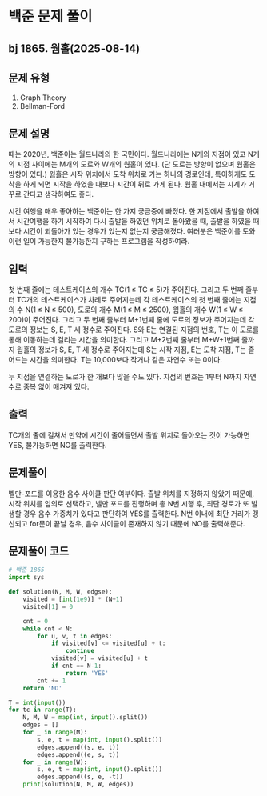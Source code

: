 # 백준 문제 풀이

## bj 1865. 웜홀(2025-08-14)

## 문제 유형

1. Graph Theory
2. Bellman-Ford

## 문제 설명

때는 2020년, 백준이는 월드나라의 한 국민이다. 월드나라에는 N개의 지점이 있고 N개의 지점 사이에는 M개의 도로와 W개의 웜홀이 있다. (단 도로는 방향이 없으며 웜홀은 방향이 있다.) 웜홀은 시작 위치에서 도착 위치로 가는 하나의 경로인데, 특이하게도 도착을 하게 되면 시작을 하였을 때보다 시간이 뒤로 가게 된다. 웜홀 내에서는 시계가 거꾸로 간다고 생각하여도 좋다.

시간 여행을 매우 좋아하는 백준이는 한 가지 궁금증에 빠졌다. 한 지점에서 출발을 하여서 시간여행을 하기 시작하여 다시 출발을 하였던 위치로 돌아왔을 때, 출발을 하였을 때보다 시간이 되돌아가 있는 경우가 있는지 없는지 궁금해졌다. 여러분은 백준이를 도와 이런 일이 가능한지 불가능한지 구하는 프로그램을 작성하여라.

## 입력

첫 번째 줄에는 테스트케이스의 개수 TC(1 ≤ TC ≤ 5)가 주어진다. 그리고 두 번째 줄부터 TC개의 테스트케이스가 차례로 주어지는데 각 테스트케이스의 첫 번째 줄에는 지점의 수 N(1 ≤ N ≤ 500), 도로의 개수 M(1 ≤ M ≤ 2500), 웜홀의 개수 W(1 ≤ W ≤ 200)이 주어진다. 그리고 두 번째 줄부터 M+1번째 줄에 도로의 정보가 주어지는데 각 도로의 정보는 S, E, T 세 정수로 주어진다. S와 E는 연결된 지점의 번호, T는 이 도로를 통해 이동하는데 걸리는 시간을 의미한다. 그리고 M+2번째 줄부터 M+W+1번째 줄까지 웜홀의 정보가 S, E, T 세 정수로 주어지는데 S는 시작 지점, E는 도착 지점, T는 줄어드는 시간을 의미한다. T는 10,000보다 작거나 같은 자연수 또는 0이다.

두 지점을 연결하는 도로가 한 개보다 많을 수도 있다. 지점의 번호는 1부터 N까지 자연수로 중복 없이 매겨져 있다.

## 출력

TC개의 줄에 걸쳐서 만약에 시간이 줄어들면서 출발 위치로 돌아오는 것이 가능하면 YES, 불가능하면 NO를 출력한다.

## 문제풀이

벨만-포드를 이용한 음수 사이클 판단 여부이다. 출발 위치를 지정하지 않았기 때문에, 시작 위치를 임의로 선택하고, 벨만 포드를 진행하며 총 N번 시행 후, 최단 경로가 또 발생할 경우 음수 가중치가 있다고 판단하여 YES를 출력한다. N번 이내에 최단 거리가 갱신되고 for문이 끝날 경우, 음수 사이클이 존재하지 않기 때문에 NO를 출력해준다.

## 문제풀이 코드

```python
# 백준 1865
import sys

def solution(N, M, W, edgse):
    visited = [int(1e9)] * (N+1)
    visited[1] = 0

    cnt = 0
    while cnt < N:
        for u, v, t in edges:
            if visited[v] <= visited[u] + t:
                continue
            visited[v] = visited[u] + t
            if cnt == N-1:
                return 'YES'
        cnt += 1
    return 'NO'

T = int(input())
for tc in range(T):
    N, M, W = map(int, input().split())
    edges = []
    for _ in range(M):
        s, e, t = map(int, input().split())
        edges.append((s, e, t))
        edges.append((e, s, t))
    for _ in range(W):
        s, e, t = map(int, input().split())
        edges.append((s, e, -t))
    print(solution(N, M, W, edges))
```

```java


```
